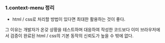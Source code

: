 ### 1.context-menu 정리

- html / css로 처리할 방법이 있다면 최대한 활용하는 것이 좋다.

그 이유는 개발자가 온갖 상황을 테스트하며 대응하여 작성한 코드보다 이미 브라우저에서 검증이 완료된 html / css의 기본 동작의 신뢰도가 높을 수 밖에 없다.
